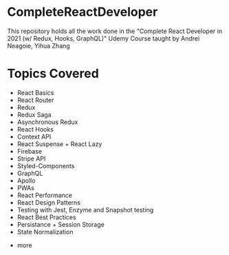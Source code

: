 # CompleteReactDeveloper
This repository holds all the work done in the "Complete React Developer in 2021 (w/ Redux, Hooks, GraphQL)" Udemy Course taught by Andrei Neagoie, Yihua Zhang

# Topics Covered
- React Basics
- React Router
- Redux
- Redux Saga
- Asynchronous Redux
- React Hooks
- Context API
- React Suspense + React Lazy
- Firebase
- Stripe API
- Styled-Components
- GraphQL
- Apollo
- PWAs
- React Performance
- React Design Patterns
- Testing with Jest, Enzyme and Snapshot testing
- React Best Practices
- Persistance + Session Storage
- State Normalization
+ more
